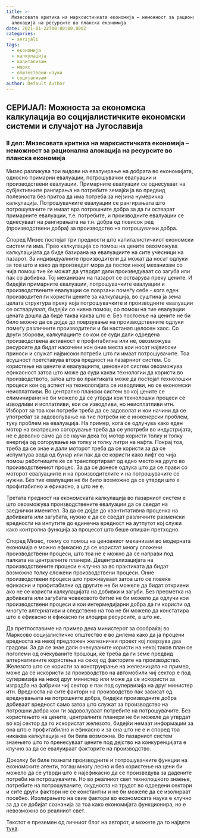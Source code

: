 ```yaml
---
title: >-
  Мизесовата критика на марксистичката економија – неможност за рационална
  алокација на ресурсите во планска економија
date: 2021-01-22T00:00:00.000Z
categories:
  - serijali
tags:
  - економија
  - калкулација
  - капитализам
  - маркс
  - општествени-науки
  - социјализам
author: Default Author
---
```


## **СЕРИЈАЛ:** Mожноста за економска калкулација во социјалистичките економски системи и случајот на Југославија

### **II дел**: Мизесовата критика на марксистичката економија – неможност за рационална алокација на ресурсите во планска економија

Мизес разликува три видови на евалуирање на добрата во економијата, односно примарни евалуации, потрошувачки евалуации и производствени евалуации. Примарните евалуации се однесуваат на субјективните рангирања на потребите земајќи ја во предвид полезноста без притоа да има потреба за нејзина нумеричка калкулација. Потрошувачките евалуации се рангирањата што потрошувачите ги имаат врз потрошните добра за да ги остварат примарните евалуации, т.е. потребите, и производните евалуации се однесуваат на рангирањата на т.н. добра од повисок ред (производствени добра) за производство на потрошувачки добра.

Според Мизес постојат три предности што капиталистичкиот економски систем ги има. Прво калкулација со помош на цените овозможува калкулацијата да биде базирана на евалуациите на сите учесници на пазарот. За индивидуалните производители да можат да носат одлуки за тоа што и како да произведат мора да постои некој механизам со чија помош тие ќе можат да утврдат дали произведуваат со загуба или пак со добивка. Тој механизам на пазарот се остварува преку цените. И бидејќи примарните евалуации, потрошувачките евалуации и производствените евалуации се поврзани помеѓу себе - кога еден производител ги користи цените за калкулација, во суштина ја зема целата структура преку која потрошувачките и производните евалуации се остваруваат, бидејќи со нивна помош, со помош на тие евалуации цената дошла да биде таква каква што е. Без постоење на цените не би било можно да се дојде до поврзување на производствените одлуки помеѓу различните производители и би настанал целосен хаос. Со други зборови, калкулациите со кои се суди дали одредена производствена активност е профитабилна или не, овозможува ресурсите да бидат насочени кон оние места кои носат највисоки приноси и служат највисоки потреби што ги имаат потрошувачите. Тоа всушност претставува втора предност на пазарниот систем. Со користење на цените и евалуациите, ценовниот систем овозможува ефикасност затоа што може да суди какви технологии да користи во производството, затоа што во практиката може да постојат технолошки процеси кои од аспект на технологијата се изводливи, но се економски неисплатливи. Во централно плански систем во кој цените се елиминирани не би можело да се утврди кои технолошки процеси се изводливи и исплатливи, кои се изводливи, но неисплатливи итн. Изборот за тоа кои потреби треба да се задоволат и кои начини да се употребат за задоволување на тие потреби не е инженерски проблем, туку проблем на евалуација. На пример, кога се одлучува како еден мотор на внатрешно согорување треба да се употреби во индустријата, не е доволно само да се научи дека тој мотор користи толку и толку енергија од согорување на толку и толку литри на нафта. Покрај тоа, треба да се знае и дали моторот треба да се користи за да се испумпува вода од бунар или пак да се користи како лифт со чија помош работниците ќе се транспортираат од едно место на друго во производствениот процес. За да се донесе одлука што да се прави со моторот евалуациите и на производителите и на потрошувачите се нужни. Без тие евалуации не би било возможно да се утврди што е профитабилно и ефикасно, а што не е.

Третата предност на економската калкулација во пазарниот систем е што овозможува производствените евалуации да се сведат на заеднички именител. За да се дојде до квантитативна проценка на добивката или загубата, нужно е да се сведат различните разменски вредности на инпутите до единечна вредност на аутпутот кој служи како контролна функција за процесот што беше опишан претходно.

Според Мизес, токму со помош на ценовниот механизам во модерната економија е можно ефикасно да се користат многу сложени производствени процеси, што тоа не е можно да се направи под палката на централните планери. Децентрализацијата на производствените процеси е клучна за во практиката да бидат возможно толку сложени производствени процеси. Оние производствени процеси што преживуваат затоа што се повеќе ефикасни и профитабилни од другите не би можеле да бидат откриени ако не се користи калкулацијата на добивки и загуби. Без пресметка на добивката или загубата човековото битие не би можело да одлучи кои производствени процеси и кои интермедијарни добра да ги користи од многуте алтернативи и следствено на тоа не би можело да констатира што е ефикасно и ефикасно ги алоцира ресурсите, а што не.

Да претпоставиме на пример дека министерот за сообраќај во Марксово социјалистичко општество е во дилема како да ја процени вредноста на некој предложен железнички проект кој поврзува два градови. За да се знае дали очекуваните користи на некој таков план се поголеми од очекуваните трошоци, ќе треба да ги земе предвид алтернативните користења на секој од факторите на производство. Железото што се користи за конструирање на железницата на пример, може да се искористи за производство на автомобили чиј сектор е под супервизија на некој друг министер или може да се искористи за изградба на фабрики чиј сектор е пак под супервизија на друг министер итн. Вредноста на сите фактори на производство пак зависат од вреднувањата на потрошните добра, бидејќи производните добра добиваат вредност само затоа што служат за производство на потрошни добра кои ги задоволуваат потребите на потрошувачите. Без користењето на цените, централните планери не би можеле да утврдат во кој сектор да го искористат железото, бидејќи немаат информации за она што е профитабилно и ефикасно и за она што не е и според тоа никаква калкулација не би била возможна. Во пазарниот систем знаењето што го пренесуваат цените под дејство на конкуренцијата е клучно за да се евалуираат факторите на производство.

Доколку би биле познати производните и потрошувачките функции на економските агенти, тогаш многу лесно и без користење на цени би можело да се утврди што е најефикасно да се произведува за дадените потреби на потрошувачите. Но во реалниот свет технолошкото знаење, потребите на потрошувачите, скудноста на трудот во одредени сектори и сите други фактори не се константни и не би можеле да се изолираат посебно. Изолирањето на овие фактори во економската наука е клучно за да се добијат сознанија за тоа како економијата функционира, но е невозможно во реалниот свет.

Текстот е преземен од личниот блог на авторот, и можете да го најдете [тука](https://ilijav.substack.com/p/--c31?token=eyJ1c2VyX2lkIjoxNDA3Mjg0MCwicG9zdF9pZCI6MzExMjkwODgsIl8iOiJoMmtNUiIsImlhdCI6MTYxMTI1NjU5MCwiZXhwIjoxNjExMjYwMTkwLCJpc3MiOiJwdWItNzIwODEiLCJzdWIiOiJwb3N0LXJlYWN0aW9uIn0.OZAGbbI56HuQJ1X1jWmr829R_2OcwhBdr9E6-KYdnL4).
